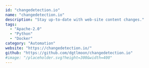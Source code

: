 ```yaml
---
id: "changedetection.io"
name: "changedetection.io"
description: "Stay up-to-date with web-site content changes."
tags:
  - "Apache-2.0"
  - "Python"
  - "Docker"
category: "Automation"
website: "https://changedetection.io/"
github: "https://github.com/dgtlmoon/changedetection.io"
#image: "/placeholder.svg?height=300&width=400"
---
```


